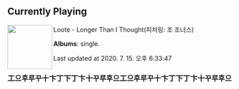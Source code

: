 ## Currently Playing

<img align="left" width="100" src="https://lh3.googleusercontent.com/PgcTSUr1l9BDN59qj2J3WqglVR3VcNMtznv1EzAMbvlCcie_-MPDI3b0ViS6RC2fd9B7Z-S41g5--Ds6">

Loote - Longer Than I Thought(피처링: 조 조너스)

**Albums**: single.

Last updated at 2020. 7. 15. 오후 6:33:47

### 工으후루꾸十卞丁下丁卞十꾸루후으工으후루꾸十卞丁下丁卞十꾸루후으

<!--
**20chan/20chan** is a ✨ _special_ ✨ repository because its `README.md` (this file) appears on your GitHub profile.

Here are some ideas to get you started:

- 🔭 I’m currently working on ...
- 🌱 I’m currently learning ...
- 👯 I’m looking to collaborate on ...
- 🤔 I’m looking for help with ...
- 💬 Ask me about ...
- 📫 How to reach me: ...
- 😄 Pronouns: ...
- ⚡ Fun fact: ...
-->
